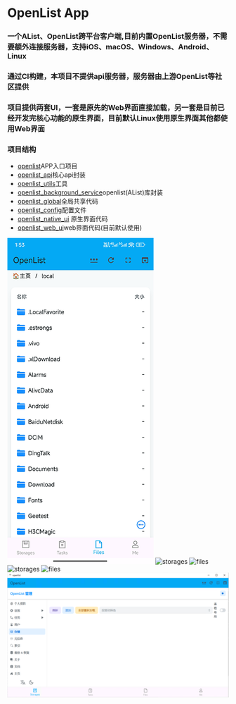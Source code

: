 # OpenList App
### 一个AList、OpenList跨平台客户端,目前内置OpenList服务器，不需要额外连接服务器，支持iOS、macOS、Windows、Android、Linux

### 通过CI构建，本项目不提供api服务器，服务器由上游OpenList等社区提供
### 项目提供两套UI，一套是原先的Web界面直接加载，另一套是目前已经开发完核心功能的原生界面，目前默认Linux使用原生界面其他都使用Web界面
### 项目结构
* [openlist](/lib/main.dart)APP入口项目
* [openlist_api](/openlist_api)核心api封装
* [openlist_utils](/openlist_utils)工具
* [openlist_background_service](/openlist_background_service)openlist(AList)库封装
* [openlist_global](/openlist_global)全局共享代码
* [openlist_config](/openlist_config)配置文件
* [openlist_native_ui](/openlist_native_ui) 原生界面代码
* [openlist_web_ui](/openlist_web_ui)web界面代码(目前默认使用)

![files](assets/images/android/files.png) ![storages](assets/images/macos/storages.png) ![files](assets/images/macos/files.png) ![storages](assets/images/ios/storages.png) ![files](assets/images/ios/files.png) ![storages](assets/images/windows/storages.png)
